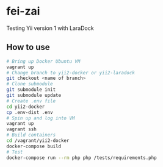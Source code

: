# fei-zai
Testing Yii version 1 with LaraDock

## How to use

```bash
# Bring up Docker Ubuntu VM
vagrant up
# Change branch to yii2-docker or yii2-laradock
git checkout <name of branch>
# Clone submodule
git submodule init
git submodule update
# Create .env file
cd yii2-docker
cp .env-dist .env
# Spin up and log into VM
vagrant up
vagrant ssh
# Build containers
cd /vagrant/yii2-docker
docker-compose build
# Test
docker-compose run --rm php php /tests/requirements.php
```
